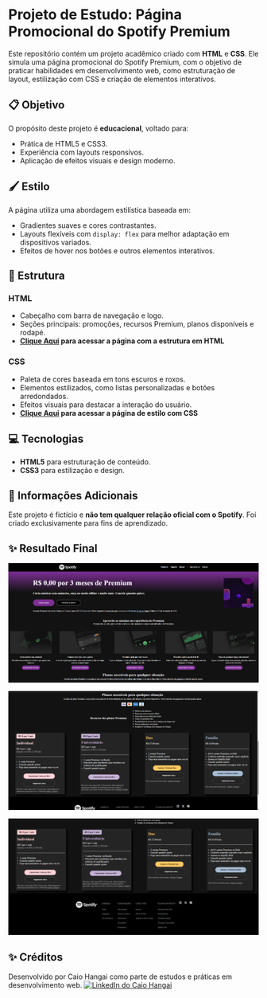 # Projeto de Estudo: Página Promocional do Spotify Premium

Este repositório contém um projeto acadêmico criado com **HTML** e **CSS**. Ele simula uma página promocional do Spotify Premium, com o objetivo de praticar habilidades em desenvolvimento web, como estruturação de layout, estilização com CSS e criação de elementos interativos.

## 📋 Objetivo

O propósito deste projeto é **educacional**, voltado para:
- Prática de HTML5 e CSS3.
- Experiência com layouts responsivos.
- Aplicação de efeitos visuais e design moderno.

## 🖌️ Estilo

A página utiliza uma abordagem estilística baseada em:
- Gradientes suaves e cores contrastantes.
- Layouts flexíveis com `display: flex` para melhor adaptação em dispositivos variados.
- Efeitos de hover nos botões e outros elementos interativos.

## 📂 Estrutura

### HTML
- Cabeçalho com barra de navegação e logo.
- Seções principais: promoções, recursos Premium, planos disponíveis e rodapé.
- **[Clique Aqui](https://github.com/CaioHangai/HTML-CSS-Experience/blob/main/Clone%20Pagina%20Spotify/01-spotfy-page/index.htm) para acessar a página com a estrutura em HTML**

### CSS
- Paleta de cores baseada em tons escuros e roxos.
- Elementos estilizados, como listas personalizadas e botões arredondados.
- Efeitos visuais para destacar a interação do usuário.
- **[Clique Aqui](https://github.com/CaioHangai/HTML-CSS-Experience/blob/main/Clone%20Pagina%20Spotify/01-spotfy-page/style.css) para acessar a página de estilo com CSS**

## 💻 Tecnologias

- **HTML5** para estruturação de conteúdo.
- **CSS3** para estilização e design.

## 📖 Informações Adicionais

Este projeto é fictício e **não tem qualquer relação oficial com o Spotify**. Foi criado exclusivamente para fins de aprendizado.

## ✨ Resultado Final

![Head](https://github.com/CaioHangai/HTML-CSS-Experience/blob/main/Clone%20Pagina%20Spotify/01-spotfy-page/printProject/print%20spotify1.png)

![Body](https://github.com/CaioHangai/HTML-CSS-Experience/blob/main/Clone%20Pagina%20Spotify/01-spotfy-page/printProject/print%20spotify2.png)

![Footer](https://github.com/CaioHangai/HTML-CSS-Experience/blob/main/Clone%20Pagina%20Spotify/01-spotfy-page/printProject/print%20spotify3.png)

## ✨ Créditos

Desenvolvido por Caio Hangai como parte de estudos e práticas em desenvolvimento web.
 <a href="https://www.linkedin.com/in/caiohangai" target="_blank">
  <img src="https://img.shields.io/badge/LinkedIn-0077B5?style=for-the-badge&logo=linkedin&logoColor=white" alt="LinkedIn do Caio Hangai">
</a>
